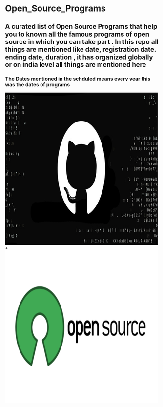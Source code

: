 # Open_Source_Programs

## A curated list of Open Source Programs that help you to known all the famous programs of open source in which you can take part . In this repo all things are mentioned like date, registration date. ending date, duration , it has organized globally or on india level all things are mentioned here

### The Dates mentioned in the schduled means every year this was the dates of programs 

  <img align="center" alt="JPEG" src="https://github.com/Ayush7614/Open_Source_Programs/blob/main/6efb9bc5d143-article-190612-github-body-text.jpg" width="500" height="500" /> +   <img align="center" alt="JPEG" src="https://github.com/Ayush7614/Open_Source_Programs/blob/main/Untitled%20design-49.png" width="500" height="500" />

